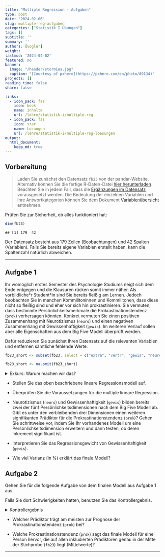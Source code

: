 ```yaml
---
title: "Multiple Regression - Aufgaben" 
type: post
date: '2024-02-06' 
slug: multiple-reg-aufgaben
categories: ["Statistik I Übungen"] 
tags: [] 
subtitle: ''
summary: '' 
authors: [vogler]
weight:
lastmod: '2024-04-02'
featured: no
banner:
  image: "/header/stormies.jpg"
  caption: "[Courtesy of pxhere](https://pxhere.com/en/photo/89134)"
projects: []
reading_time: false
share: false

links:
  - icon_pack: fas
    icon: book
    name: Inhalte
    url: /lehre/statistik-i/multiple-reg
  - icon_pack: fas
    icon: star
    name: Lösungen
    url: /lehre/statistik-i/multiple-reg-loesungen
output:
  html_document:
    keep_md: true
---
```




## Vorbereitung



> Laden Sie zunächst den Datensatz `fb23` von der pandar-Website. Alternativ können Sie die fertige R-Daten-Datei [<i class="fas fa-download"></i> hier herunterladen](/daten/fb23.rda). Beachten Sie in jedem Fall, dass die [Ergänzungen im Datensatz](/lehre/statistik-i/multiple-reg/#prep) vorausgesetzt werden. Die Bedeutung der einzelnen Variablen und ihre Antwortkategorien können Sie dem Dokument [Variablenübersicht](/lehre/statistik-i/variablen.pdf) entnehmen.

Prüfen Sie zur Sicherheit, ob alles funktioniert hat: 


```r
dim(fb23)
```

```
## [1] 179  42
```

Der Datensatz besteht aus 179 Zeilen (Beobachtungen) und 42 Spalten (Variablen). Falls Sie bereits eigene Variablen erstellt haben, kann die Spaltenzahl natürlich abweichen.


***

## Aufgabe 1

Ihr womöglich erstes Semester des Psychologie Studiums neigt sich dem Ende entgegen und die Klausuren rücken somit immer näher. Als vorbildliche\*r Student\*in sind Sie bereits fleißig am Lernen.
Jedoch beobachten Sie in manchen Kommilitoninnen und Kommilitonen, dass diese nicht so fleißig sind und eher vor sich hin prokrastinieren.
Sie vermuten, dass bestimmte Persönlichkeitsmerkmale die Prokrastinationstendenz (`prok`) vorhersagen könnten. Konkret vermuten Sie einen positiven Zusammenhang mit Neurotizismus (`neuro`) und einen negativen Zusammenhang mit Gewissenhaftigkeit (`gewis`). Im weiteren Verlauf sollen aber alle Eigenschaften aus dem Big Five Modell überprüft werden.

Dafür reduzieren Sie zunächst Ihren Datensatz auf die relevanten Variablen und entfernen sämtliche fehlende Werte:


```r
fb23_short <- subset(fb23, select = c("extra", "vertr", "gewis", "neuro", "offen", "prok"))

fb23_short <- na.omit(fb23_short)
```

<details>

<summary>Exkurs: Warum machen wir das?</summary>

Zum einen fällt es uns so leichter den Überblick über unsere Daten zu behalten.
Zum anderen ist uns bereits im Kapitel [Multiple Regression](/lehre/statistik-i/multiple-reg) eine Fehlermeldung bei der Verwendung des Befehls `anova()` in Kombination mit fehlenden Werten (`NA`) begegnet.
Da wir im Folgenden erneut mit den Big Five Variablen arbeiten, gehen wir dieser Fehlermeldung bereits im Vorhinein aus dem Weg.


```r
#Gibt es mindestens ein fehlenden Wert auf den 6 Variablen?
anyNA(fb23[, c("extra", "vertr", "gewis", "neuro", "offen", "prok")])
```

```
## [1] TRUE
```

```r
#Auf welcher Variable und wie viele NA's gibt es?
summary(fb23[, c("extra", "vertr", "gewis", "neuro", "offen", "prok")])
```

```
##      extra           vertr           gewis           neuro           offen           prok      
##  Min.   :1.000   Min.   :1.000   Min.   :1.500   Min.   :1.000   Min.   :1.50   Min.   :1.500  
##  1st Qu.:2.500   1st Qu.:3.000   1st Qu.:3.000   1st Qu.:2.500   1st Qu.:3.00   1st Qu.:2.200  
##  Median :3.000   Median :3.500   Median :3.500   Median :3.500   Median :4.00   Median :2.500  
##  Mean   :3.268   Mean   :3.463   Mean   :3.531   Mean   :3.355   Mean   :3.74   Mean   :2.545  
##  3rd Qu.:4.000   3rd Qu.:4.000   3rd Qu.:4.000   3rd Qu.:4.000   3rd Qu.:4.50   3rd Qu.:2.950  
##  Max.   :5.000   Max.   :5.000   Max.   :5.000   Max.   :5.000   Max.   :5.00   Max.   :3.800  
##                  NA's   :1
```

```r
#ein NA auf vertr
```

</details>

*   Stellen Sie das oben beschriebene lineare Regressionsmodell auf.

*   Überprüfen Sie die Voraussetzungen für die multiple lineare Regression.

*   Neurotizismus (`neuro`) und Gewissenhaftigkeit (`gewis`) bilden bereits zwei der fünf Persönlichkeitsdimensionen nach dem Big Five Modell ab. Gibt es unter den verbleibenden drei Dimensionen einen weiteren signifikanten Prädiktor für die Prokrastinationstendenz (`prok`)? Gehen Sie schrittweise vor, indem Sie Ihr vorhandenes Modell um eine Persönlichkeitsdimension erweitern und dann testen, ob deren Inkrement signifikant ist.

*   Interpretieren Sie das Regressionsgewicht von Gewissenhaftigkeit (`gewis`).

*   Wie viel Varianz (in %) erklärt das finale Modell?


## Aufgabe 2

Gehen Sie für die folgende Aufgabe von dem finalen Modell aus Aufgabe 1 aus.

Falls Sie dort Schwierigkeiten hatten, benutzen Sie das Kontrollergebnis.

<details>

<summary>Kontrollergebnis</summary>


```r
mod_final <- lm(prok ~ neuro + gewis + extra, data = fb23_short)
```

</details>

*   Welcher Prädiktor trägt am meisten zur Prognose der Prokrastinationstendenz (`prok`) bei?

*   Welche Prokrastinationstendenz (`prok`) sagt das finale Modell für eine Person hervor, die auf allen inkludierten Prädiktoren genau in der Mitte der Stichprobe (`fb23`) liegt (Mittelwerte)?


***




